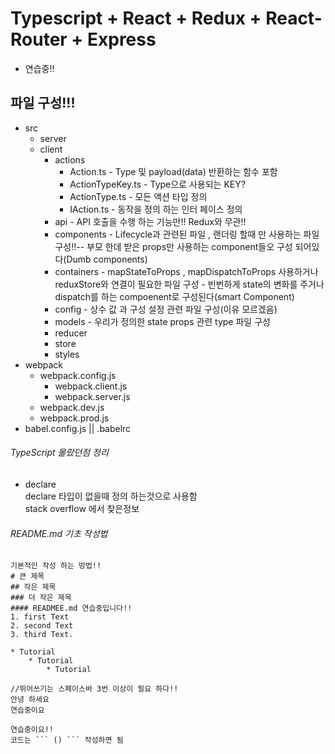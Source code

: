 # Typescript + React + Redux + React-Router + Express 
* 연습중!!

## 파일 구성!!!
* src
    * server
    * client
        * actions 
            * Action.ts - Type 및 payload(data) 반환하는 함수 포함
            * ActionTypeKey.ts - Type으로 사용되는 KEY?
            * ActionType.ts - 모든 액션 타입 정의
            * IAction.ts - 동작을 정의 하는 인터 페이스 정의
        * api - API 호출을 수행 하는 기능만!! Redux와 무관!!
        * components - Lifecycle과 관련된 파일 , 랜더링 할때 만 사용하는 파일 구성!!-- 부모 한데 받은 props만 사용하는 component들오 구성 되어있다(Dumb components)
        * containers - mapStateToProps , mapDispatchToProps 사용하거나 reduxStore와 연결이 필요한 파일 구성 - 빈번하게 state의 변화를 주거나 dispatch를 하는 compoenent로 구성된다(smart Component)
        * config - 상수 값 과 구성 설정 관련 파일 구성(이유 모르겠음)
        * models - 우리가 정의한 state props 관련 type 파일 구성
        * reducer
        * store 
        * styles
* webpack
    * webpack.config.js
        * webpack.client.js
        * webpack.server.js
    * webpack.dev.js
    * webpack.prod.js
* babel.config.js || .babelrc
###### TypeScript 몰랐던점 정리
* declare        
    declare 타입이 없을때 정의 하는것으로 사용함            
    stack overflow 에서 찾은정보           
###### README.md 기초 작성법
```
기본적인 작성 하는 방법!!
# 큰 제목
## 작은 제목
### 더 작은 제목 
#### READMEE.md 연습중입니다!!
1. first Text
2. second Text
3. third Text.

* Tutorial
    * Tutorial
        * Tutorial

//뛰어쓰기는 스페이스바 3번 이상이 필요 하다!!
안녕 하세요     
연습중이요    

연습중이요!!
코드는 ``` () ``` 작성하면 됨
```



